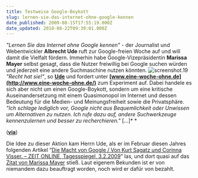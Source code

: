 ```yaml
---
title: Testweise Google-Boykott
slug: lernen-sie-das-internet-ohne-google-kennen
date_published: 2009-08-15T17:55:19.000Z
date_updated: 2018-08-22T09:39:01.000Z
---
```


*"Lernen Sie das Internet ohne Google kennen"* - der Journalist und Webentwickler **Albrecht Ude** ruft zur Google-freien Woche auf und will damit die Vielfalt fördern. Immerhin habe Google-Vizepräsidentin **Marissa Mayer** selbst gesagt, dass die Nutzer freiwillig bei Google suchen würden und jederzeit eine andere Suchmaschine nutzen könnten.
![screenshot.19](//picdump.thafaker.de/2009/08/screenshot.19.jpeg)
*"Recht hat sie!"*, so **[Ude](http://www.ude.de/)** und fordert unter **[www.eine-woche-ohne.de](http://www.eine-woche-ohne.de/)** zum Experiment auf. Dabei handele es sich aber nicht um einen Google-Boykott, sondern um eine kritische Auseinandersetzung mit einem Quasimonopol im Internet und dessen Bedeutung für die Medien- und Meinungsfreiheit sowie die Privatsphäre. *"Ich schlage lediglich vor, Google nicht aus Bequemlichkeit oder Unwissen um Alternativen zu nutzen. Ich rufe dazu auf, andere Suchwerkzeuge kennenzulernen und besser zu recherchieren."* [...]*
*

(**[via](http://www.golem.de/0908/69066.html)**)

Die Idee zu dieser Aktion kam Herrn Ude, als er im Februar diesen Jahres folgenden Artikel “[Die Macht von Google / Von Kurt Sagatz und Corinna Visser. – ZEIT ONLINE, Tagesspiegel, 3.2.2009](http://www.zeit.de/online/2009/06/tsp-google-kaputt?page=all)” las, und dort quasi auf das [Zitat von Marissa Mayer](http://einewocheohne.wordpress.com/2009/08/11/eine-woche-ohne-google-ein-aufruf-fur-mehr-vielfalt/#verweis1) stieß. Laut eigenem Bekunden ist er von niemandem dazu beauftragt worden, noch wird er dafür von bezahlt.
